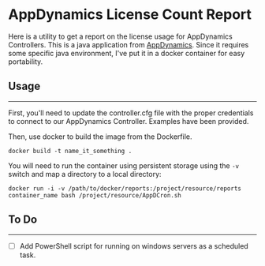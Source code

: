 # AppDynamics License Count Report

Here is a utility to get a report on the license usage for AppDynamics Controllers. This is a java application from [AppDynamics](https://github.com/Appdynamics/AppDLicenseCount). Since it requires some specific java environment, I've put it in a docker container for easy portability.

## Usage
---
First, you'll need to update the controller.cfg file with the proper credentials to connect to our AppDynamics Controller. Examples have been provided.

Then, use docker to build the image from the Dockerfile.

`docker build -t name_it_something .`

You will need to run the container using persistent storage using the `-v` switch and map a directory to a local directory:

`docker run -i -v /path/to/docker/reports:/project/resource/reports container_name bash /project/resource/AppDCron.sh`

## To Do
---
- [ ] Add PowerShell script for running on windows servers as a scheduled task.
